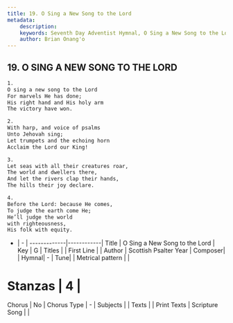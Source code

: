 ```yaml
---
title: 19. O Sing a New Song to the Lord
metadata:
    description: 
    keywords: Seventh Day Adventist Hymnal, O Sing a New Song to the Lord, , 
    author: Brian Onang'o
---
```



## 19. O SING A NEW SONG TO THE LORD

```txt
1.
O sing a new song to the Lord
For marvels He has done;
His right hand and His holy arm
The victory have won.

2.
With harp, and voice of psalms
Unto Jehovah sing;
Let trumpets and the echoing horn
Acclaim the Lord our King!

3.
Let seas with all their creatures roar,
The world and dwellers there,
And let the rivers clap their hands,
The hills their joy declare.

4.
Before the Lord: because He comes,
To judge the earth come He;
He’ll judge the world
with righteousness,
His folk with equity.
```

- |   -  |
-------------|------------|
Title | O Sing a New Song to the Lord |
Key | G |
Titles |  |
First Line |  |
Author | Scottish Psalter
Year | 
Composer|  |
Hymnal|  - |
Tune|  |
Metrical pattern | |
# Stanzas | 4 |
Chorus | No |
Chorus Type | - |
Subjects |  |
Texts |  |
Print Texts | 
Scripture Song |  |
  
